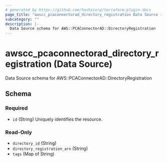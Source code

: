 ```yaml
---
# generated by https://github.com/hashicorp/terraform-plugin-docs
page_title: "awscc_pcaconnectorad_directory_registration Data Source - terraform-provider-awscc"
subcategory: ""
description: |-
  Data Source schema for AWS::PCAConnectorAD::DirectoryRegistration
---
```


# awscc_pcaconnectorad_directory_registration (Data Source)

Data Source schema for AWS::PCAConnectorAD::DirectoryRegistration



<!-- schema generated by tfplugindocs -->
## Schema

### Required

- `id` (String) Uniquely identifies the resource.

### Read-Only

- `directory_id` (String)
- `directory_registration_arn` (String)
- `tags` (Map of String)
